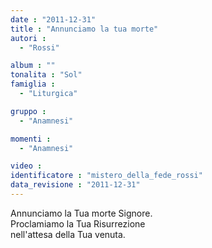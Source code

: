 ```yaml
---
date : "2011-12-31"
title : "Annunciamo la tua morte"
autori : 
  - "Rossi"

album : ""
tonalita : "Sol"
famiglia : 
  - "Liturgica"

gruppo : 
  - "Anamnesi"

momenti : 
  - "Anamnesi"

video : 
identificatore : "mistero_della_fede_rossi"
data_revisione : "2011-12-31"
---
```

  
  
  
  
Annunciamo la Tua morte Signore.  
Proclamiamo la Tua Risurrezione  
nell'attesa della Tua venuta.    
  
  
  
